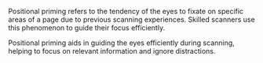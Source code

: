 Positional priming refers to the tendency of the eyes to fixate on specific areas of a page due to previous scanning experiences. Skilled scanners use this phenomenon to guide their focus efficiently.

Positional priming aids in guiding the eyes efficiently during scanning, helping to focus on relevant information and ignore distractions.